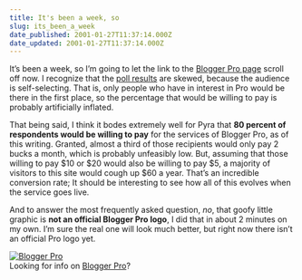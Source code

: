 ```yaml
---
title: It's been a week, so
slug: its_been_a_week
date_published: 2001-01-27T11:37:14.000Z
date_updated: 2001-01-27T11:37:14.000Z
---
```


It’s been a week, so I’m going to let the link to the [Blogger Pro page](http://www.dashes.com/anil/index.php?proinfo.php) scroll off now. I recognize that the [poll results](http://tools.arsdigita.com/voxpopuli/ViewResults?poll_id=2836&amp;poll_question_id=2915) are skewed, because the audience is self-selecting. That is, only people who have in interest in Pro would be there in the first place, so the percentage that would be willing to pay is probably artificially inflated.

That being said, I think it bodes extremely well for Pyra that **80 percent of respondents would be willing to pay** for the services of Blogger Pro, as of this writing. Granted, almost a third of those recipients would only pay 2 bucks a month, which is probably unfeasibly low. But, assuming that those willing to pay $10 or $20 would also be willing to pay $5, a majority of visitors to this site would cough up $60 a year. That’s an incredible conversion rate; It should be interesting to see how all of this evolves when the service goes live.

And to answer the most frequently asked question, *no*, that goofy little graphic is **not an official Blogger Pro logo**, I did that in about 2 minutes on my own. I’m sure the real one will look much better, but right now there isn’t an official Pro logo yet.

[![Blogger Pro](images/bloggerpro.gif)](http://www.dashes.com/anil/index.php?proinfo.php)  
 Looking for info on [Blogger Pro](http://www.dashes.com/anil/index.php?proinfo.php)?  
